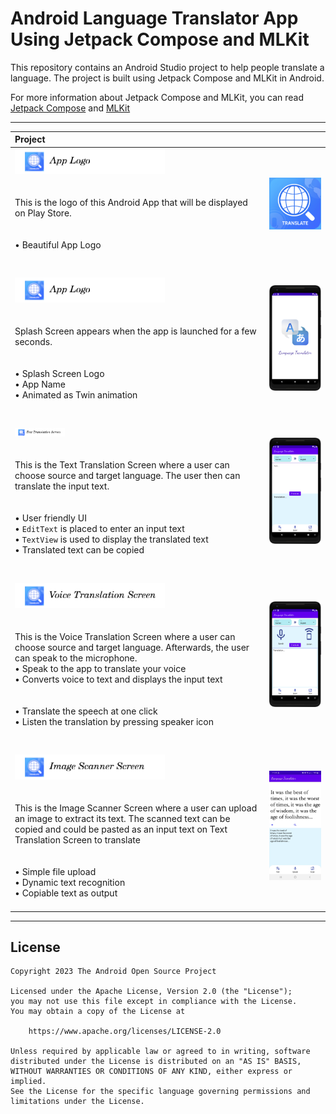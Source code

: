 # Android Language Translator App Using Jetpack Compose and MLKit

This repository contains an Android Studio project to help people translate a language.
The project is built using Jetpack Compose and MLKit in Android.

For more information about Jetpack Compose and MLKit, you can read [Jetpack Compose](https://developer.android.com/jetpack/compose) and [MLKit](https://developers.google.com/ml-kit)

------------

| Project | |
|:-----|---------|
|  <img src="readme/logo.png" alt="AppLogo" width="240"></img> <br><br><br>This is the logo of this Android App that will be displayed on Play Store.<br><br><br>• Beautiful App Logo <br><br>| <img src="readme/app_logo.png" width="320" alt="App Logo demo"> |
|  |  |
|  <br><img src="readme/logo.png" alt="SplashScreen" width="240"></img> <br><br><br>Splash Screen appears when the app is launched for a few seconds.<br><br><br>• Splash Screen Logo<br>• App Name<br>• Animated as Twin animation<br><br> | <img src="readme/Screenshot_1.png" width="320" alt="Splash Screen demo">|
|  |  |
| <br><img src="readme/text.png" alt="TextTranslation" width="80"></img> <br><br><br>This is the Text Translation Screen where a user can choose source and target language. The user then can translate the input text.<br><br><br>• User friendly UI<br>• `EditText` is placed to enter an input text<br>• `TextView` is used to display the translated text<br>• Translated text can be copied<br><br> | <img src="readme/Screenshot_2.png" width="320" alt="Text Translation Screen demo"> |
|  |  |
| <br><img src="readme/voice.png" alt="VoiceTranslation" width="240"></img> <br><br><br>This is the Voice Translation Screen where a user can choose source and target language. Afterwards, the user can speak to the microphone.<br>• Speak to the app to translate your voice<br>• Converts voice to text and displays the input text<br><br><br>• Translate the speech at one click<br>• Listen the translation by pressing speaker icon<br><br> | <img src="readme/Screenshot_3.png" width="320" alt="Voice Translation Screen demo">|
|  |  |
| <br><img src="readme/image.png" alt="ImageScanner" width="240"></img> <br><br><br>This is the Image Scanner Screen where a user can upload an image to extract its text. The scanned text can be copied and could be pasted as an input text on Text Translation Screen to translate<br><br><br>• Simple file upload<br>• Dynamic text recognition<br>• Copiable text as output<br><br> | <img src="readme/Screenshot_6.png" width="320" alt="Image Scanner Screen demo">|

------------

## License
```
Copyright 2023 The Android Open Source Project

Licensed under the Apache License, Version 2.0 (the "License");
you may not use this file except in compliance with the License.
You may obtain a copy of the License at

    https://www.apache.org/licenses/LICENSE-2.0

Unless required by applicable law or agreed to in writing, software
distributed under the License is distributed on an "AS IS" BASIS,
WITHOUT WARRANTIES OR CONDITIONS OF ANY KIND, either express or implied.
See the License for the specific language governing permissions and
limitations under the License.
```
